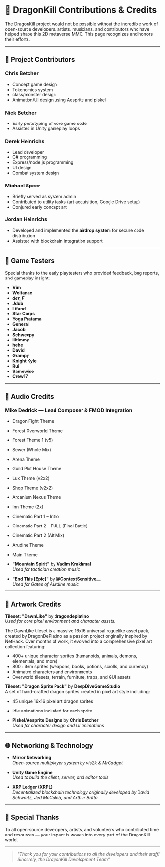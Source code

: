 # 🙏 DragonKill Contributions & Credits

The DragonKill project would not be possible without the incredible work of open-source developers, artists, musicians, and contributors who have helped shape this 2D metaverse MMO. This page recognizes and honors their efforts.

---
## 👥 Project Contributors

### **Chris Betcher**  
- Concept game design  
- Tokenomics system  
- class/monster design 
- Animation/UI design using Aesprite and piskel

### **Nick Betcher**  
- Early prototyping of core game code  
- Assisted in Unity gameplay loops

### **Derek Heinrichs**  
- Lead developer
- C# programming
- Express/node.js programming
- UI design
- Combat system design

### **Michael Speer**  
- Briefly served as system admin 
- Contributed to utility tasks (art acquisition, Google Drive setup)  
- Conjured early concept art

### **Jordan Heinrichs**  
- Developed and implemented the **airdrop system** for secure code distribution  
- Assisted with blockchain integration support

---

## 🧪 Game Testers

Special thanks to the early playtesters who provided feedback, bug reports, and gameplay insight:

- **Vim**  
- **Woltanac**  
- **_der_F_**
- **Jdub**
- **Lifand**
- **Star Corps**  
- **Yoga Pratama**
- **General**
- **Jacob**
- **Schweepy**
- **liltimmy**
- **hehe**
- **David**
- **Grampy**
- **Knight Kyle**
- **Rui**
- **Samewise**
- **Crew17**

---


## 🎵 Audio Credits

### Mike Dedrick — Lead Composer & FMOD Integration
- Dragon Fight Theme  
- Forest Overworld Theme  
- Forest Theme 1 (v5)  
- Sewer (Whole Mix)  
- Arena Theme  
- Guild Plot House Theme  
- Lux Theme (v2x2)  
- Shop Theme (v2x2)  
- Arcanium Nexus Theme  
- Inn Theme (2x)  
- Cinematic Part 1 – Intro  
- Cinematic Part 2 – FULL (Final Battle)  
- Cinematic Part 2 (Alt Mix)  
- Arudine Theme  
- Main Theme  

- **"Mountain Spirit"** by **Vadim Krakhmal**  
  _Used for tactician creation music_

- **"End This [Epic]"** by **@ContextSensitive__**  
  _Used for Gates of Aurdine music_

---

## 🎨 Artwork Credits
  **Tileset: "DawnLike"** by **dragondeplatino**  
  _Used for core pixel environment and character assets._

  The DawnLike tileset is a massive 16x16 universal roguelike asset pack, created by DragonDePlatino as a passion project originally inspired by NetHack. Over months of work, it evolved into a comprehensive pixel art collection featuring:

  - 400+ unique character sprites (humanoids, animals, demons, elementals, and more)
  - 800+ item sprites (weapons, books, potions, scrolls, and currency)
  - Animated characters and environments
  - Overworld tilesets, terrain, furniture, traps, and GUI assets

  **Tileset: "Dragon Sprite Pack"** by **DeepDiveGameStudio**  
    A set of hand-crafted dragon sprites created in pixel art style including:
    
  - 45 unique 16x16 pixel art dragon sprites
  - Idle animations included for each sprite


- **Piskel/Aesprite Designs** by **Chris Betcher**  
  _Used for character design and UI animations_

---

## 🌐 Networking & Technology

- **Mirror Networking**  
  _Open-source multiplayer system by vis2k & MrGadget_

- **Unity Game Engine**  
  _Used to build the client, server, and editor tools_

- **XRP Ledger (XRPL)**  
  _Decentralized blockchain technology originally developed by David Schwartz, Jed McCaleb, and Arthur Britto_

---

## 💚 Special Thanks

To all open-source developers, artists, and volunteers who contributed time and resources — your impact is woven into every part of the DragonKill world.

---

> _"Thank you for your contributions to all the developers and their staff!_  
> _Sincerely, the DragonKill Development Team"_
